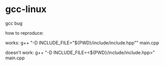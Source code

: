 # gcc-linux
gcc bug

how to reproduce:

works:
  g++ "-D INCLUDE_FILE=\"${PWD}/include/include.hpp\"" main.cpp

doesn't work:
  g++ "-D INCLUDE_FILE=<${PWD}/include/include.hpp>" main.cpp
